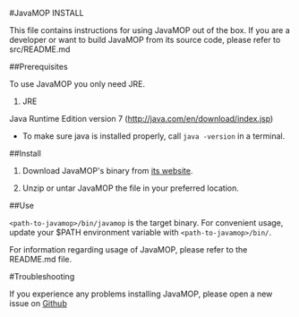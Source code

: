 #JavaMOP INSTALL

This file contains instructions for using JavaMOP out of the box. 
If you are a developer or want to build JavaMOP from its source code, please refer to src/README.md  

##Prerequisites

To use JavaMOP you only need JRE. 
1. JRE

 Java Runtime Edition version 7 (http://java.com/en/download/index.jsp)
 * To make sure java is installed properly, call `java -version` in a terminal.


##Install
   
1. Download JavaMOP's binary from [its website](http://fsl.cs.illinois.edu/javamop).
 
2. Unzip or untar JavaMOP the file in your preferred location.

##Use 

`<path-to-javamop>/bin/javamop` is the target binary. For convenient usage, update your $PATH environment variable with `<path-to-javamop>/bin/`.

For information regarding usage of JavaMOP, please refer to the README.md file.

#Troubleshooting

If you experience any problems installing JavaMOP, please open a new
issue on [Github](https://github.com/runtimeverification/javamop/issues)
